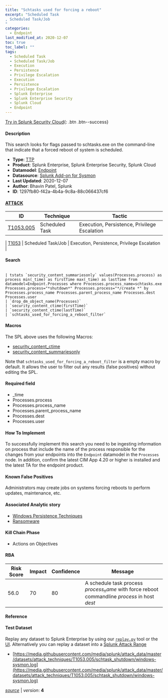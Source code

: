 ```yaml
---
title: "Schtasks used for forcing a reboot"
excerpt: "Scheduled Task
, Scheduled Task/Job
"
categories:
  - Endpoint
last_modified_at: 2020-12-07
toc: true
toc_label: ""
tags:
  - Scheduled Task
  - Scheduled Task/Job
  - Execution
  - Persistence
  - Privilege Escalation
  - Execution
  - Persistence
  - Privilege Escalation
  - Splunk Enterprise
  - Splunk Enterprise Security
  - Splunk Cloud
  - Endpoint
---
```




[Try in Splunk Security Cloud](https://www.splunk.com/en_splunk_app_enrichmentus/cyber-security.html){: .btn .btn--success}

#### Description

This search looks for flags passed to schtasks.exe on the command-line that indicate that a forced reboot of system is scheduled.

- **Type**: [TTP](https://github.com/splunk/security_content/wiki/object-Analytic-Types)
- **Product**: Splunk Enterprise, Splunk Enterprise Security, Splunk Cloud
- **Datamodel**: [Endpoint](https://docs.splunk.com/Documentation/CIM/latest/User/Endpoint)
- **Datasource**: [Splunk Add-on for Sysmon](https://splunkbase.splunk.com/app/5709)
- **Last Updated**: 2020-12-07
- **Author**: Bhavin Patel, Splunk
- **ID**: 1297fb80-f42a-4b4a-9c8a-88c066437cf6


#### [ATT&CK](https://attack.mitre.org/)

| ID             | Technique        |  Tactic             |
| -------------- | ---------------- |-------------------- |
| [T1053.005](https://attack.mitre.org/techniques/T1053/005/) | Scheduled Task | Execution, Persistence, Privilege Escalation |

| [T1053](https://attack.mitre.org/techniques/T1053/) | Scheduled Task/Job | Execution, Persistence, Privilege Escalation |

#### Search

```

| tstats `security_content_summariesonly` values(Processes.process) as process min(_time) as firstTime max(_time) as lastTime from datamodel=Endpoint.Processes where Processes.process_name=schtasks.exe Processes.process="*shutdown*" Processes.process="*/create *" by Processes.process_name Processes.parent_process_name Processes.dest Processes.user 
| `drop_dm_object_name(Processes)` 
| `security_content_ctime(firstTime)` 
| `security_content_ctime(lastTime)` 
| `schtasks_used_for_forcing_a_reboot_filter`
```

#### Macros
The SPL above uses the following Macros:
* [security_content_ctime](https://github.com/splunk/security_content/blob/develop/macros/security_content_ctime.yml)
* [security_content_summariesonly](https://github.com/splunk/security_content/blob/develop/macros/security_content_summariesonly.yml)

Note that `schtasks_used_for_forcing_a_reboot_filter` is a empty macro by default. It allows the user to filter out any results (false positives) without editing the SPL.

#### Required field
* _time
* Processes.process
* Processes.process_name
* Processes.parent_process_name
* Processes.dest
* Processes.user


#### How To Implement
To successfully implement this search you need to be ingesting information on process that include the name of the process responsible for the changes from your endpoints into the `Endpoint` datamodel in the `Processes` node. In addition, confirm the latest CIM App 4.20 or higher is installed and the latest TA for the endpoint product.

#### Known False Positives
Administrators may create jobs on systems forcing reboots to perform updates, maintenance, etc.

#### Associated Analytic story
* [Windows Persistence Techniques](/stories/windows_persistence_techniques)
* [Ransomware](/stories/ransomware)


#### Kill Chain Phase
* Actions on Objectives



#### RBA

| Risk Score  | Impact      | Confidence   | Message      |
| ----------- | ----------- |--------------|--------------|
| 56.0 | 70 | 80 | A schedule task process $process_name$ with force reboot commandline $process$ in host $dest$ |




#### Reference


#### Test Dataset
Replay any dataset to Splunk Enterprise by using our [`replay.py`](https://github.com/splunk/attack_data#using-replaypy) tool or the [UI](https://github.com/splunk/attack_data#using-ui).
Alternatively you can replay a dataset into a [Splunk Attack Range](https://github.com/splunk/attack_range#replay-dumps-into-attack-range-splunk-server)


* [https://media.githubusercontent.com/media/splunk/attack_data/master/datasets/attack_techniques/T1053.005/schtask_shutdown/windows-sysmon.log](https://media.githubusercontent.com/media/splunk/attack_data/master/datasets/attack_techniques/T1053.005/schtask_shutdown/windows-sysmon.log)



[*source*](https://github.com/splunk/security_content/tree/develop/detections/endpoint/schtasks_used_for_forcing_a_reboot.yml) \| *version*: **4**